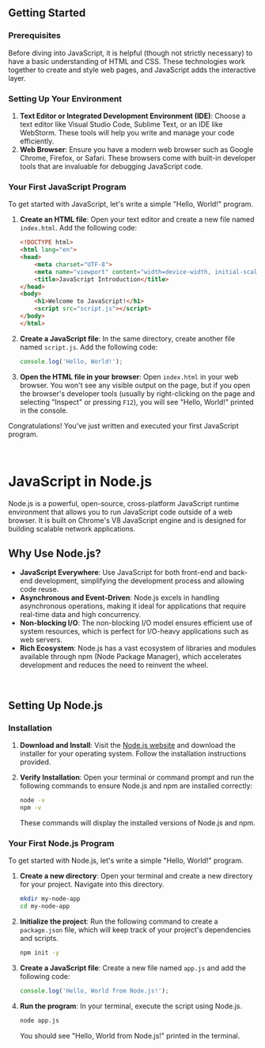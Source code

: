 ## Getting Started

### Prerequisites

Before diving into JavaScript, it is helpful (though not strictly necessary) to have a basic understanding of HTML and CSS. These technologies work together to create and style web pages, and JavaScript adds the interactive layer.

### Setting Up Your Environment

1. **Text Editor or Integrated Development Environment (IDE)**: Choose a text editor like Visual Studio Code, Sublime Text, or an IDE like WebStorm. These tools will help you write and manage your code efficiently.
2. **Web Browser**: Ensure you have a modern web browser such as Google Chrome, Firefox, or Safari. These browsers come with built-in developer tools that are invaluable for debugging JavaScript code.

### Your First JavaScript Program

To get started with JavaScript, let's write a simple "Hello, World!" program.

1. **Create an HTML file**: Open your text editor and create a new file named `index.html`. Add the following code:

    ```html
    <!DOCTYPE html>
    <html lang="en">
    <head>
        <meta charset="UTF-8">
        <meta name="viewport" content="width=device-width, initial-scale=1.0">
        <title>JavaScript Introduction</title>
    </head>
    <body>
        <h1>Welcome to JavaScript!</h1>
        <script src="script.js"></script>
    </body>
    </html>
    ```

2. **Create a JavaScript file**: In the same directory, create another file named `script.js`. Add the following code:

    ```javascript
    console.log('Hello, World!');
    ```

3. **Open the HTML file in your browser**: Open `index.html` in your web browser. You won't see any visible output on the page, but if you open the browser's developer tools (usually by right-clicking on the page and selecting "Inspect" or pressing `F12`), you will see "Hello, World!" printed in the console.

Congratulations! You've just written and executed your first JavaScript program.

<br/>

# JavaScript in Node.js


Node.js is a powerful, open-source, cross-platform JavaScript runtime environment that allows you to run JavaScript code outside of a web browser. It is built on Chrome's V8 JavaScript engine and is designed for building scalable network applications.

## Why Use Node.js?

- **JavaScript Everywhere**: Use JavaScript for both front-end and back-end development, simplifying the development process and allowing code reuse.
- **Asynchronous and Event-Driven**: Node.js excels in handling asynchronous operations, making it ideal for applications that require real-time data and high concurrency.
- **Non-blocking I/O**: The non-blocking I/O model ensures efficient use of system resources, which is perfect for I/O-heavy applications such as web servers.
- **Rich Ecosystem**: Node.js has a vast ecosystem of libraries and modules available through npm (Node Package Manager), which accelerates development and reduces the need to reinvent the wheel.

<br>

## Setting Up Node.js

### Installation

1. **Download and Install**: Visit the [Node.js website](https://nodejs.org/) and download the installer for your operating system. Follow the installation instructions provided.
2. **Verify Installation**: Open your terminal or command prompt and run the following commands to ensure Node.js and npm are installed correctly:

    ```sh
    node -v
    npm -v
    ```

    These commands will display the installed versions of Node.js and npm.

### Your First Node.js Program

To get started with Node.js, let's write a simple "Hello, World!" program.

1. **Create a new directory**: Open your terminal and create a new directory for your project. Navigate into this directory.

    ```sh
    mkdir my-node-app
    cd my-node-app
    ```

2. **Initialize the project**: Run the following command to create a `package.json` file, which will keep track of your project's dependencies and scripts.

    ```sh
    npm init -y
    ```

3. **Create a JavaScript file**: Create a new file named `app.js` and add the following code:

    ```javascript
    console.log('Hello, World from Node.js!');
    ```

4. **Run the program**: In your terminal, execute the script using Node.js.

    ```sh
    node app.js
    ```

    You should see "Hello, World from Node.js!" printed in the terminal.